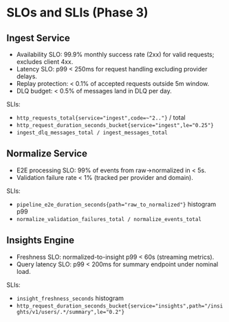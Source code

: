 # SLOs and SLIs (Phase 3)

## Ingest Service
- Availability SLO: 99.9% monthly success rate (2xx) for valid requests; excludes client 4xx.
- Latency SLO: p99 < 250ms for request handling excluding provider delays.
- Replay protection: < 0.1% of accepted requests outside 5m window.
- DLQ budget: < 0.5% of messages land in DLQ per day.

SLIs:
- `http_requests_total{service="ingest",code=~"2.."}` / total
- `http_request_duration_seconds_bucket{service="ingest",le="0.25"}`
- `ingest_dlq_messages_total / ingest_messages_total`

## Normalize Service
- E2E processing SLO: 99% of events from raw->normalized in < 5s.
- Validation failure rate < 1% (tracked per provider and domain).

SLIs:
- `pipeline_e2e_duration_seconds{path="raw_to_normalized"}` histogram p99
- `normalize_validation_failures_total / normalize_events_total`

## Insights Engine
- Freshness SLO: normalized-to-insight p99 < 60s (streaming metrics).
- Query latency SLO: p99 < 200ms for summary endpoint under nominal load.

SLIs:
- `insight_freshness_seconds` histogram
- `http_request_duration_seconds_bucket{service="insights",path="/insights/v1/users/.*/summary",le="0.2"}`
